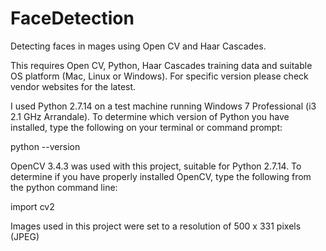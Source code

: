 # FaceDetection
Detecting faces in mages using Open CV and Haar Cascades.

This requires Open CV, Python, Haar Cascades training data and suitable OS platform (Mac, Linux or Windows). For specific version please check vendor websites for the latest.

I used Python 2.7.14 on a test machine running Windows 7 Professional (i3 2.1 GHz Arrandale).
To determine which version of Python you have installed, type the following on your terminal or command prompt:

python --version

OpenCV 3.4.3 was used with this project, suitable for Python 2.7.14. To determine if you have properly installed OpenCV, type the following from the python command line:

import cv2

Images used in this project were set to a resolution of 500 x 331 pixels (JPEG)


